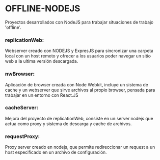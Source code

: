 # OFFLINE-NODEJS
Proyectos desarrollados con NodeJS para trabajar situaciones de trabajo 'offline'.

### replicationWeb:
Webserver creado con NODEJS y ExpresJS para sincronizar una carpeta local con un host remoto y ofrecer a los usuarios poder navegar un sitio web a la ultima versión descargada.

### nwBrowser:
Aplicación de browser creada con Node Webkit, incluye un sistema de cache y un webserver que sirve archivos al propio browser, pensada para trabajar en un entorno con React.JS

### cacheServer:
Mejora del proyecto de replicationWeb, consiste en un server nodejs que actua como proxy y sistema de descarga y cache de archivos.

### requestProxy:
Proxy server creado en nodejs, que permite redireccionar un request a un host especificado en un archivo de configuración.
